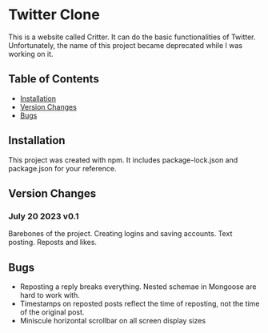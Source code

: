# Twitter Clone
This is a website called Critter. It can do the basic functionalities of Twitter. Unfortunately, the name of this project became deprecated while I was working on it.

## Table of Contents
* [Installation](#installation)
* [Version Changes](#version-changes)
* [Bugs](#bugs)

## Installation
This project was created with npm. It includes package-lock.json and package.json for your reference.

## Version Changes
### July 20 2023 v0.1
Barebones of the project. Creating logins and saving accounts. Text posting. Reposts and likes.

## Bugs
* Reposting a reply breaks everything. Nested schemae in Mongoose are hard to work with.
* Timestamps on reposted posts reflect the time of reposting, not the time of the original post.
* Miniscule horizontal scrollbar on all screen display sizes
